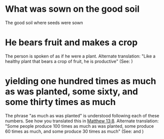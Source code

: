 
# What was sown on the good soil
The good soil where seeds were sown

# He bears fruit and makes a crop
The person is spoken of as if he were a plant. Alternate translation: "Like a healthy plant that bears a crop of fruit, he is productive" (See: )

# yielding one hundred times as much as was planted, some sixty, and some thirty times as much
The phrase "as much as was planted" is understood following each of these numbers. See how you translated this in [Matthew 13:8](../13/08.md). Alternate translation: "Some people produce 100 times as much as was planted, some produce 60 times as much, and some produce 30 times as much" (See:  and )